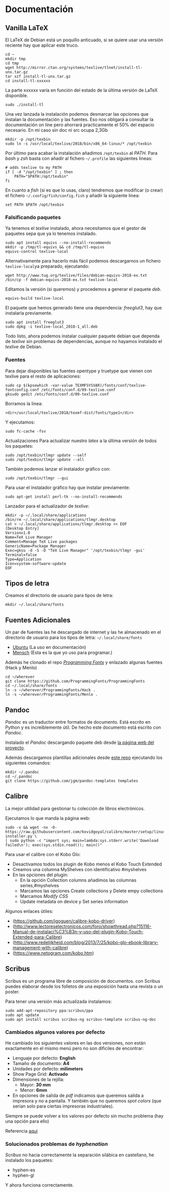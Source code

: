 # Documentación

## Vanilla LaTeX

El LaTeX de Debian está un poquillo anticuado, si se quiere usar una versión reciente hay que aplicar este truco.

~~~~
cd ~
mkdir tmp
cd tmp
wget http://mirror.ctan.org/systems/texlive/tlnet/install-tl-unx.tar.gz
tar xzf install-tl-unx.tar.gz
cd install-tl-xxxxxx
~~~~

La parte xxxxxx varía en función del estado de la última versión de LaTeX disponible.

~~~~
sudo ./install-tl
~~~~

Una vez lanzada la instalación podemos desmarcar las opciones que
instalan la documentación y las fuentes. Eso nos obligará a consultar
la documentación on line pero ahorrará practicamente el 50% del
espacio necesario. En mi caso sin doc ni src ocupa 2,3Gb

~~~~
mkdir -p /opt/texbin
sudo ln -s /usr/local/texlive/2018/bin/x86_64-linux/* /opt/texbin
~~~~

Por último para acabar la instalación añadimos `/opt/texbin` al
_PATH_. Para _bash_ y _zsh_ basta con añadir al fichero `~/.profile`
las siguientes lineas:

~~~~
# adds texlive to my PATH
if [ -d "/opt/texbin" ] ; then
    PATH="$PATH:/opt/texbin"
fi
~~~~

En cuanto a _fish_ (si es que lo usas, claro) tendremos que modificar
(o crear) el fichero `~/.config/fish/config.fish` y añadir la
siguiente linea:

~~~~
set PATH $PATH /opt/texbin
~~~~

### Falsificando paquetes

Ya tenemos el _texlive_ instalado, ahora necesitamos que el gestor de
paquetes sepa que ya lo tenemos instalado.

~~~~
sudo apt install equivs --no-install-recommends
mkdir -p /tmp/tl-equivs && cd /tmp/tl-equivs
equivs-control texlive-local
~~~~

Alternativamente para hacerlo más fácil podemos descargarnos un
fichero `texlive-local`ya preparado, ejecutando:

~~~~
wget http://www.tug.org/texlive/files/debian-equivs-2018-ex.txt
/bin/cp -f debian-equivs-2018-ex.txt texlive-local
~~~~

Editamos la versión (si queremos) y procedemos a generar el paquete
_deb_.

~~~~
equivs-build texlive-local
~~~~

El paquete que hemos generado tiene una dependencia: _freeglut3_, hay
que instalarla previamente.

~~~~
sudo apt install freeglut3
sudo dpkg -i texlive-local_2018-1_all.deb
~~~~

Todo listo, ahora podemos instalar cualquier paquete debian que
dependa de _texlive_ sin problemas de dependencias, aunque no hayamos
instalado el _texlive_ de Debian.

### Fuentes

Para dejar disponibles las fuentes opentype y truetype que vienen con texlive para el resto de aplicaciones:

~~~~
sudo cp $(kpsewhich -var-value TEXMFSYSVAR)/fonts/conf/texlive-fontconfig.conf /etc/fonts/conf.d/09-texlive.conf
gksudo gedit /etc/fonts/conf.d/09-texlive.conf
~~~~

Borramos la linea:

~~~~
<dir>/usr/local/texlive/2018/texmf-dist/fonts/type1</dir>
~~~~

Y ejecutamos:

~~~~
sudo fc-cache -fsv
~~~~

Actualizaciones
Para actualizar nuestro _latex_ a la última versión de todos los paquetes:

~~~~
sudo /opt/texbin/tlmgr update --self
sudo /opt/texbin/tlmgr update --all
~~~~

También podemos lanzar el instalador gráfico con:

~~~~
sudo /opt/texbin/tlmgr --gui
~~~~

Para usar el instalador gráfico hay que instalar previamente:

~~~~
sudo apt-get install perl-tk --no-install-recommends
~~~~

Lanzador para el actualizador de _texlive_:

~~~~
mkdir -p ~/.local/share/applications
/bin/rm ~/.local/share/applications/tlmgr.desktop
cat > ~/.local/share/applications/tlmgr.desktop << EOF
[Desktop Entry]
Version=1.0
Name=TeX Live Manager
Comment=Manage TeX Live packages
GenericName=Package Manager
Exec=gksu -d -S -D "TeX Live Manager" '/opt/texbin/tlmgr -gui'
Terminal=false
Type=Application
Icon=system-software-update
EOF
~~~~

## Tipos de letra

Creamos el directorio de usuario para tipos de letra:

~~~~
mkdir ~/.local/share/fonts
~~~~

## Fuentes Adicionales

Un par de fuentes las he descargado de internet y las he almacenado en
el directorio de usuario para los tipos de letra: `~/.local/share/fonts`

* [Ubuntu](https://design.ubuntu.com/font/) (La uso en documentación)
* [Mensch](https://robey.lag.net/downloads/mensch.ttf) (Esta es la que yo uso para programar.)

Además he clonado el repo [_Programming
Fonts_](https://github.com/ProgrammingFonts/ProgrammingFonts) y enlazado algunas fuentes (Hack y Menlo)

~~~~
cd ~/wherever
git clone https://github.com/ProgrammingFonts/ProgrammingFonts
cd ~/.local/share/fonts
ln -s ~/wherever/ProgrammingFonts/Hack .
ln -s ~/wherever/ProgrammingFonts/Menlo .
~~~~

## Pandoc

_Pandoc_ es un traductor entre formatos de documento. Está escrito en
Python y es increiblemente útil. De hecho este documento está escrito
con _Pandoc_.

Instalado el _Pandoc_ descargando paquete deb desde [la página web del
proyecto](http://pandoc.org/installing.html).

Además descargamos plantillas adicionales desde [este
repo](https://github.com/jgm/pandoc-templates) ejecutando los
siguientes comandos:

~~~~
mkdir ~/.pandoc
cd ~/.pandoc
git clone https://github.com/jgm/pandoc-templates templates
~~~~

## Calibre

La mejor utilidad para gestionar tu colección de libros electrónicos.

Ejecutamos lo que manda la página web:

~~~~
sudo -v && wget -nv -O- https://raw.githubusercontent.com/kovidgoyal/calibre/master/setup/linux-installer.py \
| sudo python -c "import sys; main=lambda:sys.stderr.write('Download failed\n'); exec(sys.stdin.read()); main()"
~~~~

Para usar el calibre con el Kobo Glo:

* Desactivamos todos los plugin de Kobo menos el Kobo Touch Extended
* Creamos una columna MyShelves con identificativo #myshelves
* En las opciones del plugin:
    * En la opción Collection columns añadimos las columnas series,#myshelves
    * Marcamos las opciones Create collections y Delete empy collections
    * Marcamos _Modify CSS_
    * Update metadata on device y Set series information

Algunos enlaces útiles:

* (https://github.com/jgoguen/calibre-kobo-driver)
* (http://www.lectoreselectronicos.com/foro/showthread.php?15116-Manual-de-instalaci%C3%B3n-y-uso-del-plugin-Kobo-Touch-Extended-para-Calibre)
* (http://www.redelijkheid.com/blog/2013/7/25/kobo-glo-ebook-library-management-with-calibre)
* (https://www.netogram.com/kobo.htm)

## Scribus

Scribus es un programa libre de composición de documentos. con Scribus
puedes elaborar desde los folletos de una exposición hasta una revista
o un poster.

Para tener una versión más actualizada instalamos:

~~~~
sudo add-apt-repository ppa:scribus/ppa
sudo apt update
sudo apt install scribus scribus-ng scribus-template scribus-ng-doc
~~~~

### Cambiados algunos valores por defecto

He cambiado los siguientes valores en las dos versiones, non están
exactamente en el mismo menú pero no son díficiles de encontrar:

* Lenguaje por defecto: __English__
* Tamaño de documento: __A4__
* Unidades por defecto: __milimeters__
* Show Page Grid: __Activado__
* Dimensiones de la rejilla:
    * Mayor: __30 mm__
    * Menor: __6mm__
* En opciones de salida de _pdf_ indicamos que queremos salida a
  impresora y no a pantalla. Y también que no queremos _spot colors_
  (que serían solo para ciertas impresoras industriales).
  
Siempre se puede volver a los valores por defecto sin mucho problema
(hay una opción para ello)

Referencia [aquí](https://www.youtube.com/watch?v=3sEoYZGABQM&list=PL3kOqLpV3a67b13TY3WxYVzErYUOLYekI)

### Solucionados problemas de _hyphenation_

_Scribus_ no hacia correctamente la separación silábica en castellano, he instalado los paquetes:

* hyphen-es
* hyphen-gl

Y ahora funciona correctamente.

